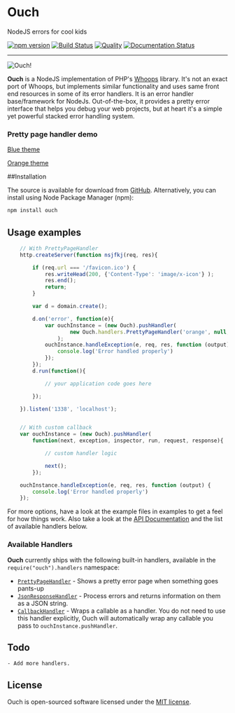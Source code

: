 Ouch
====

NodeJS errors for cool kids

[![npm version](https://badge.fury.io/js/ouch.svg)](http://badge.fury.io/js/ouch)
[![Build Status](https://travis-ci.org/quorrajs/Ouch.svg?branch=master)](https://travis-ci.org/quorrajs/Ouch)
[![Quality](https://codeclimate.com/github/quorrajs/Ouch/badges/gpa.svg)](https://codeclimate.com/github/quorrajs/Ouch)
[![Documentation Status](https://readthedocs.org/projects/ouch/badge/?version=latest)](https://readthedocs.org/projects/ouch/?badge=latest)

-----

![Ouch!](http://i.imgur.com/EPXL1Zq.png)

**Ouch** is a NodeJS implementation of PHP's [Whoops](https://github.com/filp/whoops) library. It's not an exact port of
Whoops, but implements similar functionality and uses same front end resources in some of its error handlers. It is an
error handler base/framework for NodeJs. Out-of-the-box, it provides a pretty error interface that helps you debug your
web projects, but at heart it's a simple yet powerful stacked error handling system.

### Pretty page handler demo

[Blue theme](https://quorrajs.github.io/Ouch/demo/)

[Orange theme](https://quorrajs.github.io/Ouch/demo/orange.html)

##Installation

The source is available for download from [GitHub](https://github.com/quorrajs/Ouch). Alternatively, you
can install using Node Package Manager (npm):

```javascript
npm install ouch
```

## Usage examples

``` javascript
    // With PrettyPageHandler
    http.createServer(function nsjfkj(req, res){

        if (req.url === '/favicon.ico') {
            res.writeHead(200, {'Content-Type': 'image/x-icon'} );
            res.end();
            return;
        }

        var d = domain.create();

        d.on('error', function(e){
            var ouchInstance = (new Ouch).pushHandler(
                    new Ouch.handlers.PrettyPageHandler('orange', null, 'sublime')
                );
            ouchInstance.handleException(e, req, res, function (output) {
                console.log('Error handled properly')
            });
        });
        d.run(function(){

            // your application code goes here

        });

    }).listen('1338', 'localhost');


    // With custom callback
    var ouchInstance = (new Ouch).pushHandler(
        function(next, exception, inspector, run, request, response){

            // custom handler logic

            next();
        });

    ouchInstance.handleException(e, req, res, function (output) {
        console.log('Error handled properly')
    });
```

For more options, have a look at the example files in examples to get a feel for how things work. Also take a look at the [API Documentation](http://ouch.readthedocs.org/en/latest/api-docs/) and the list of available handlers below.

### Available Handlers

**Ouch** currently ships with the following built-in handlers, available in the `require("ouch").handlers` namespace:

- [`PrettyPageHandler`](https://github.com/quorrajs/Ouch/blob/master/handler/PrettyPageHandler.js) - Shows a pretty error page when something goes pants-up
- [`JsonResponseHandler`](https://github.com/quorrajs/Ouch/blob/master/handler/JsonResponseHandler.js) - Process errors and returns information on them as a JSON string.
- [`CallbackHandler`](https://github.com/quorrajs/Ouch/blob/master/handler/CallbackHandler.js) - Wraps a callable as a handler. You do not need to use this handler explicitly, Ouch will automatically wrap any callable you pass to `ouchInstance.pushHandler`.

## Todo

    - Add more handlers.

## License

Ouch is open-sourced software licensed under the [MIT license](http://opensource.org/licenses/MIT).

